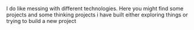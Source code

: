 I do like messing with different technologies. Here you might find some projects and some thinking projects i have built either exploring things or trying to build a new project